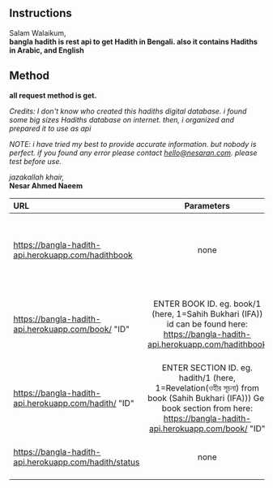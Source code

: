 ## Instructions  
Salam Walaikum,  
**bangla hadith is rest api to get Hadith in Bengali. also it contains Hadiths in Arabic, and English**  


## Method  


**all request method is get.** 


*Credits: I don't know who created this hadiths digital database. i found some big sizes Hadiths database on internet. then, i organized and prepared it to use as api*  

*NOTE: i have tried my best to provide accurate information. but nobody is perfect. if you found any error please contact hello@nesaran.com. please test before use.*  


*jazakallah khair,*  
**Nesar Ahmed Naeem**  


| URL | Parameters | Details | Example | 
| :---         |     :---:      |          :--- |          :--- |
| https://bangla-hadith-api.herokuapp.com/hadithbook   | none     | get list of hadith book available on my server    | https://bangla-hadith-api.herokuapp.com/hadithbook
| https://bangla-hadith-api.herokuapp.com/book/ "ID"   | ENTER BOOK ID.  eg. book/1 (here, 1=Sahih Bukhari (IFA)) id can be found here: https://bangla-hadith-api.herokuapp.com/hadithbook    | get list of hadith book available on my server    | https://bangla-hadith-api.herokuapp.com/book/1
| https://bangla-hadith-api.herokuapp.com/hadith/ "ID"   | ENTER SECTION ID.  eg. hadith/1 (here, 1=Revelation(ওহীর সূচনা) from book (Sahih Bukhari (IFA)))  Get book section from here: https://bangla-hadith-api.herokuapp.com/book/ "ID"  | get hadith by section id    | https://bangla-hadith-api.herokuapp.com/hadith/1
| https://bangla-hadith-api.herokuapp.com/hadith/status   | none | get hadith status code    | https://bangla-hadith-api.herokuapp.com/hadith/status
